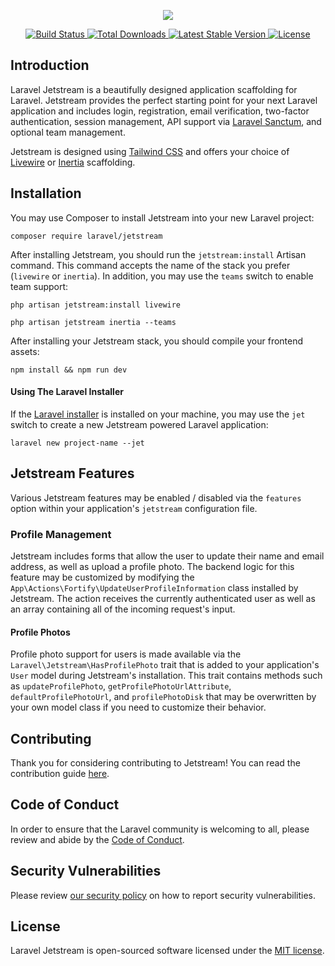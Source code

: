 <p align="center"><img src="https://laravel.com/assets/img/components/logo-jetstream.svg"></p>

<p align="center">
    <a href="https://github.com/laravel/jetstream/actions">
        <img src="https://github.com/laravel/jetstream/workflows/tests/badge.svg" alt="Build Status">
    </a>
    <a href="https://packagist.org/packages/laravel/jetstream">
        <img src="https://poser.pugx.org/laravel/jetstream/d/total.svg" alt="Total Downloads">
    </a>
    <a href="https://packagist.org/packages/laravel/jetstream">
        <img src="https://poser.pugx.org/laravel/jetstream/v/stable.svg" alt="Latest Stable Version">
    </a>
    <a href="https://packagist.org/packages/laravel/jetstream">
        <img src="https://poser.pugx.org/laravel/jetstream/license.svg" alt="License">
    </a>
</p>

## Introduction

Laravel Jetstream is a beautifully designed application scaffolding for Laravel. Jetstream provides the perfect starting point for your next Laravel application and includes login, registration, email verification, two-factor authentication, session management, API support via [Laravel Sanctum](https://github.com/laravel/sanctum), and optional team management.

Jetstream is designed using [Tailwind CSS](https://tailwindcss.com) and offers your choice of [Livewire](https://laravel-livewire.com) or [Inertia](https://inertiajs.com) scaffolding.

<a name="installation"></a>
## Installation

You may use Composer to install Jetstream into your new Laravel project:

    composer require laravel/jetstream

After installing Jetstream, you should run the `jetstream:install` Artisan command. This command accepts the name of the stack you prefer (`livewire` or `inertia`). In addition, you may use the `teams` switch to enable team support:

    php artisan jetstream:install livewire

    php artisan jetstream inertia --teams

After installing your Jetstream stack, you should compile your frontend assets:

    npm install && npm run dev

#### Using The Laravel Installer

If the [Laravel installer](https://github.com/laravel/installer) is installed on your machine, you may use the `jet` switch to create a new Jetstream powered Laravel application:

    laravel new project-name --jet

<a name="jetstream-features"></a>
## Jetstream Features

Various Jetstream features may be enabled / disabled via the `features` option within your application's `jetstream` configuration file.

### Profile Management

Jetstream includes forms that allow the user to update their name and email address, as well as upload a profile photo. The backend logic for this feature may be customized by modifying the `App\Actions\Fortify\UpdateUserProfileInformation` class installed by Jetstream. The action receives the currently authenticated user as well as an array containing all of the incoming request's input.

#### Profile Photos

Profile photo support for users is made available via the `Laravel\Jetstream\HasProfilePhoto` trait that is added to your application's `User` model during Jetstream's installation. This trait contains methods such as `updateProfilePhoto`, `getProfilePhotoUrlAttribute`, `defaultProfilePhotoUrl`, and `profilePhotoDisk` that may be overwritten by your own model class if you need to customize their behavior.

## Contributing

Thank you for considering contributing to Jetstream! You can read the contribution guide [here](.github/CONTRIBUTING.md).

## Code of Conduct

In order to ensure that the Laravel community is welcoming to all, please review and abide by the [Code of Conduct](https://laravel.com/docs/contributions#code-of-conduct).

## Security Vulnerabilities

Please review [our security policy](https://github.com/laravel/jetstream/security/policy) on how to report security vulnerabilities.

## License

Laravel Jetstream is open-sourced software licensed under the [MIT license](LICENSE.md).
